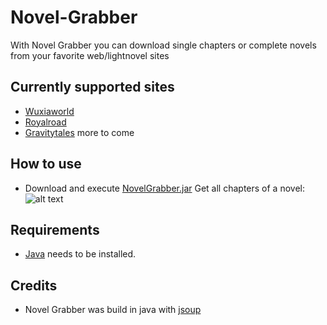 # Novel-Grabber
With Novel Grabber you can download single chapters or complete novels from your favorite web/lightnovel sites

## Currently supported sites
* [Wuxiaworld](https://wuxiaworld.com/)
* [Royalroad](https://royalroad.com/)
* [Gravitytales](https://gravitytales.com/)
more to come

## How to use
* Download and execute [NovelGrabber.jar](https://github.com/Flameish/Novel-Grabber/raw/master/NovelGrabber.jar)
Get all chapters of a novel:
![alt text](https://i.imgur.com/aCtx2SH.jpg)

## Requirements
* [Java](https://www.java.com/en/) needs to be installed.

## Credits
* Novel Grabber was build in java with [jsoup](https://www.jsoup.org/)
